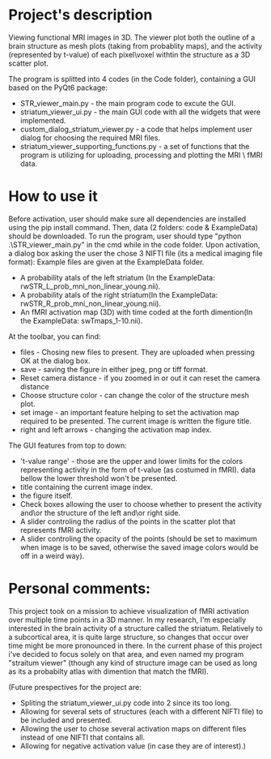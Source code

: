 # Project's description

Viewing functional MRI images in 3D.
The viewer plot both the outline of a brain structure as mesh plots (taking from probablity maps), and the activity (represented by t-value) of each pixel\voxel withtin the structure as a 3D scatter plot.

The program is splitted into 4 codes (in the Code folder), containing a GUI based on the PyQt6 package:
* STR_viewer_main.py - the main program code to excute the GUI.
* striatum_viewer_ui.py - the main GUI code with all the widgets that were implemented.
* custom_dialog_striatum_viewer.py - a code that helps implement user dialog for choosing the required MRI files.
* striatum_viewer_supporting_functions.py - a set of functions that the program is utilizing for uploading, processing and plotting the MRI \ fMRI data.

# How to use it
Before activation, user should make sure all dependencies are installed using the pip install command.
Then, data (2 folders: code & ExampleData) should be downloaded.
To run the program, user should type "python .\STR_viewer_main.py" in the cmd while in the code folder.
Upon activation, a dialog box asking the user the chose 3 NIFTI file (its a medical imaging file format):
Example files are given at the ExampleData folder.
* A probability atals of the left striatum (In the ExampleData: rwSTR_L_prob_mni_non_linear_young.nii).
* A probability atals of the right striatum(In the ExampleData: rwSTR_R_prob_mni_non_linear_young.nii).
* An fMRI activation map (3D) with time coded at the forth dimention(In the ExampleData: swTmaps_1-10.nii).

At the toolbar, you can find:
* files - Chosing new files to present. They are uploaded when pressing OK at the dialog box.
* save - saving the figure in either jpeg, png or tiff format.
* Reset camera distance - if you zoomed in or out it can reset the camera distance
* Choose structure color - can change the color of the structure mesh plot.
* set image - an important feature helping to set the activation map required to be presented. The current image is written the figure title.
* right and left arrows - changing the activation map index.

The GUI features from top to down:
* 't-value range' - those are the upper and lower limits for the colors representing activity in the form of t-value (as costumed in fMRI). data bellow the lower threshold won't be presented.
* title containing the current image index.
* the figure itself.
* Check boxes allowing the user to choose whether to present the activity and\or the structure of the left and\or right side.
* A slider controling the radius of the points in the scatter plot that represents fMRI activity.
* A slider controling the opacity of the points (should be set to maximum when image is to be saved, otherwise the saved image colors would be off in a weird way).

# Personal comments:
This project took on a mission to achieve visualization of fMRI activation over multiple time points in a 3D manner.
In my research, I'm especially interested in the brain activity of a structure called the striatum. Relatively to a subcortical area, it is quite large structure, so changes that occur over time might be more pronounced in there.
In the current phase of this project i've decided to focus solely on that area, and even named my program "straitum viewer" (though any kind of structure image can be used as long as its a probabilty atlas with dimention that match the fMRI).

(Future prespectives for the project are:
* Spliting the striatum_viewer_ui.py code into 2 since its too long.
* Allowing for several sets of structures (each with a different NIFTI file) to be included and presented.
* Allowing the user to chose several activation maps on different files instead of one NIFTI that contains all.
* Allowing for negative activation value (in case they are of interest).)
